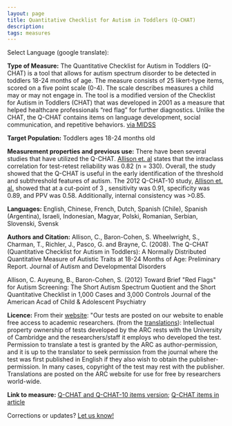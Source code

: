 ```yaml
---
layout: page
title: Quantitative Checklist for Autism in Toddlers (Q-CHAT)
description:
tags: measures
---
```


Select Language (google translate):  

<div id="google_translate_element"></div><script type="text/javascript">
function googleTranslateElementInit() {
  new google.translate.TranslateElement({pageLanguage: 'en', layout: google.translate.TranslateElement.InlineLayout.SIMPLE, gaTrack: true, gaId: 'UA-64320648-1'}, 'google_translate_element');
}
</script><script type="text/javascript" src="//translate.google.com/translate_a/element.js?cb=googleTranslateElementInit"></script>  

**Type of Measure:** The Quantitative Checklist for Autism in Toddlers (Q-CHAT) is a tool that allows for autism spectrum disorder to be detected in toddlers 18-24 months of age. The measure consists of 25 likert-type items, scored on a five point scale (0-4). The scale describes measures a child may or may not engage in. The tool is a modified version of the Checklist for Autism in Toddlers (CHAT) that was developed in 2001 as a measure that helped healthcare professionals “red flag” for further diagnostics. Unlike the CHAT, the Q-CHAT contains items on language development, social communication, and repetitive behaviors. [via MIDSS](http://www.midss.org/content/quantitative-checklist-autism-toddlers-q-chat)  

**Target Population:** Toddlers ages 18-24 months old

**Measurement properties and previous use:** There have been several studies that have utilized the Q-CHAT. [Allison et. al](http://docs.autismresearchcentre.com/papers/2008_Allison_etal_QCHAT.pdf) states that the intraclass correlation
for test-retest reliability was 0.82 (n = 330). Overall, the study showed that the Q-CHAT is useful in the early identification of the threshold and subthreshold features of autism. The 2012 Q-CHAT-10 study, [Allison et. al.](http://www.ncbi.nlm.nih.gov/pubmed/22265366) showed that at a cut-point of 3 , sensitivity was 0.91, specificity was 0.89, and PPV was 0.58. Additionally, internal consistency was >0.85. 

**Languages:** English, Chinese, French, Dutch, Spanish (Chile), Spanish (Argentina), Israeli, Indonesian, Magyar, Polski, Romanian, Serbian, Slovenski, Svensk

**Authors and Citation:**  Allison, C., Baron-Cohen, S. Wheelwright, S., Charman, T., Richler, J., Pasco, G. and Brayne, C. (2008). The Q-CHAT (Quantitative Checklist for Autism in Toddlers): A Normally Distributed Quantitative Measure of Autistic Traits at 18-24 Months of Age: Preliminary Report. Journal of Autism and Developmental Disorders

Allison, C. Auyeung, B., Baron-Cohen, S. (2012) Toward Brief "Red Flags" for Autism Screening: The Short Autism Spectrum Quotient and the Short Quantitative Checklist in 1,000 Cases and 3,000 Controls
Journal of the American Acad of Child & Adolescent Psychiatry

**Licence:** From their [website](http://www.autismresearchcentre.com/arc_tests/): "Our tests are posted on our website to enable free access to academic researchers. (from the [translations](http://www.autismresearchcentre.com/test_translations_tc)): Intellectual property ownership of tests developed by the ARC rests with the University of Cambridge and the researchers/staff it employs who developed the test. Permission to translate a test is granted by the ARC as author-permission, and it is up to the translator to seek permission from the journal where the test was first published in English if they also wish to obtain the publisher-permission. In many cases, copyright of the test may rest with the publisher. Translations are posted on the ARC website for use for free by researchers world-wide.

**Link to measure:** [Q-CHAT and Q-CHAT-10 items version](http://www.autismresearchcentre.com/arc_tests/); [Q-CHAT items in article](http://docs.autismresearchcentre.com/papers/2008_Allison_etal_QCHAT.pdf)

Corrections or updates? [Let us know!](http://disabilitymeasures.org/contact)
